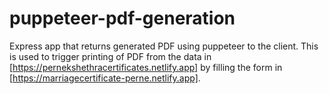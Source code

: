# puppeteer-pdf-generation
Express app that returns generated PDF using puppeteer to the client. This is used to trigger printing of PDF from the data in [https://pernekshethracertificates.netlify.app] by filling the form in [https://marriagecertificate-perne.netlify.app].
